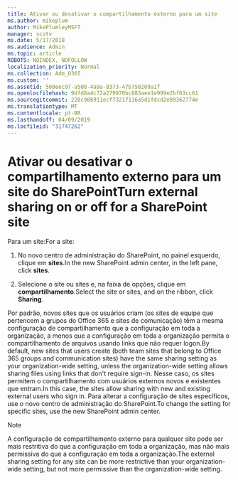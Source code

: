 ```yaml
---
title: Ativar ou desativar o compartilhamento externo para um site
ms.author: mikeplum
author: MikePlumleyMSFT
manager: scotv
ms.date: 5/17/2018
ms.audience: Admin
ms.topic: article
ROBOTS: NOINDEX, NOFOLLOW
localization_priority: Normal
ms.collection: Adm_O365
ms.custom: ''
ms.assetid: 500eec97-a508-4a9a-8373-47b758209a1f
ms.openlocfilehash: 9dfd0a4c72a279970bc883aee1e999e2bf63cc61
ms.sourcegitcommit: 228c986911ecf73217116a5d1fdcd2e89362774e
ms.translationtype: MT
ms.contentlocale: pt-BR
ms.lasthandoff: 04/09/2019
ms.locfileid: "31747262"
---
```

# <a name="turn-external-sharing-on-or-off-for-a-sharepoint-site"></a><span data-ttu-id="3de75-102">Ativar ou desativar o compartilhamento externo para um site do SharePoint</span><span class="sxs-lookup"><span data-stu-id="3de75-102">Turn external sharing on or off for a SharePoint site</span></span>

<span data-ttu-id="3de75-103">Para um site:</span><span class="sxs-lookup"><span data-stu-id="3de75-103">For a site:</span></span>
  
1. <span data-ttu-id="3de75-104">No novo centro de administração do SharePoint, no painel esquerdo, clique em **sites**.</span><span class="sxs-lookup"><span data-stu-id="3de75-104">In the new SharePoint admin center, in the left pane, click **sites**.</span></span>
    
2. <span data-ttu-id="3de75-105">Selecione o site ou sites e, na faixa de opções, clique em **compartilhamento**.</span><span class="sxs-lookup"><span data-stu-id="3de75-105">Select the site or sites, and on the ribbon, click **Sharing**.</span></span>
    
<span data-ttu-id="3de75-106">Por padrão, novos sites que os usuários criam (os sites de equipe que pertencem a grupos do Office 365 e sites de comunicação) têm a mesma configuração de compartilhamento que a configuração em toda a organização, a menos que a configuração em toda a organização permita o compartilhamento de arquivos usando links que não requer logon.</span><span class="sxs-lookup"><span data-stu-id="3de75-106">By default, new sites that users create (both team sites that belong to Office 365 groups and communication sites) have the same sharing setting as your organization-wide setting, unless the organization-wide setting allows sharing files using links that don't require sign-in.</span></span> <span data-ttu-id="3de75-107">Nesse caso, os sites permitem o compartilhamento com usuários externos novos e existentes que entram.</span><span class="sxs-lookup"><span data-stu-id="3de75-107">In this case, the sites allow sharing with new and existing external users who sign in.</span></span> <span data-ttu-id="3de75-108">Para alterar a configuração de sites específicos, use o novo centro de administração do SharePoint.</span><span class="sxs-lookup"><span data-stu-id="3de75-108">To change the setting for specific sites, use the new SharePoint admin center.</span></span>
  
> [!NOTE]
> <span data-ttu-id="3de75-109">A configuração de compartilhamento externo para qualquer site pode ser mais restritiva do que a configuração em toda a organização, mas não mais permissiva do que a configuração em toda a organização.</span><span class="sxs-lookup"><span data-stu-id="3de75-109">The external sharing setting for any site can be more restrictive than your organization-wide setting, but not more permissive than the organization-wide setting.</span></span> 
  

